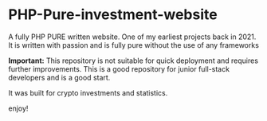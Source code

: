 # PHP-Pure-investment-website

A fully PHP PURE written website. One of my earliest projects back in 2021. It is written with passion and is fully pure without the use of any frameworks 

**Important:** This repository is not suitable for quick deployment and requires further improvements. This is a good repository for junior full-stack developers and is a good start.

It was built for crypto investments and statistics.

enjoy!
